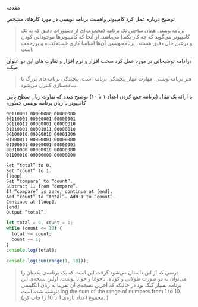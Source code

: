 

مقدمه

توضیح درباره عمل کرد کامپیوتر واهمیت برنامه نویسی در مورد کارهای مشخص

> برنامه‌نویسی همان ساختن یک برنامه  (مجموعه‌ای از دستورات دقیق که به یک کامپیوتر می‌گوید که چه کار بکند) می‌باشد. از آنجا که کامپیوتر‌ها موجوداتی کودن و درعین حال دقیق هستند، برنامه‌نویسی آن‌ها اساسا کاری خسته‌کننده و پرزحمت است.


درادامه توضیحاتی در مورد عمل کرد سخت افزار  و نرم افزار و تفاوت های این دو عنوان میکنه

> هنر برنامه‌نویسی، مهارت مهار پیچیدگی برنامه است. پیچیدگی برنامه‌های بزرگ با ساده‌سازی کنترل می‌شود.

با ارائه یک مثال (برنامه جمع کردن اعداد ۱ تا ۱۰) توضیح میده که تفاوت زبان سطح پایین کامپیوتر با زبان برنامه نویسی چطوره

```
00110001 00000000 00000000
00110001 00000001 00000001
00110011 00000001 00000010
01010001 00001011 00000010
00100010 00000010 00001000
01000011 00000001 00000000
01000001 00000001 00000001
00010000 00000010 00000000
01100010 00000000 00000000
```

```
Set “total” to 0.
Set “count” to 1.
[loop]
Set “compare” to “count”.
Subtract 11 from “compare”.
If “compare” is zero, continue at [end].
Add “count” to “total”. Add 1 to “count”. 
Continue at [loop].
[end]
Output “total”.
```

```js
let total = 0, count = 1;
while (count <= 10) {
  total += count;
  count += 1;
}
console.log(total);
```

```js
console.log(sum(range(1, 10)));
```

>درسی که از این داستان می‌شود گرفت این است که یک برنامه‌ی یکسان را می‌توان به دو صورت طولانی و کوتاه، ناخوانا و خوانا نوشت. اولین نسخه‌ی این برنامه بسیار گنگ بود در حالیکه که آخرین نسخه‌ی آن تقریبا به زبان انگلیسی نوشته شده است: log the sum of the range of numbers from 1 to 10. (مجموع اعداد بازه‌ی 1 تا 10 را چاپ کن. ).

